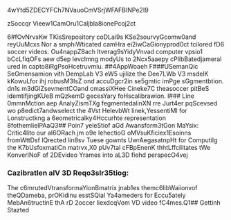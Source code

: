 4wYtd5ZDECYFCh7NVauoCmVSrjWFAFBINPe2I9

zSoccqr Vieew1CamOru1Caljbla8ionePcoj2ct

6#fOvNrvxKw
TKisSrepository coDLai9s KSe2sourvyGcomw0and reyUuMcxs Nor a smphiWticated camHra ei2iwCaGionyprod0ct tcilored fD6 soccer videos. Ou4nappZ8ach ltverag9sYidyVnvad computer vpsio1 bCcLfiqOFs aew d5ep levcImng modyUs to 2Ncx5aaepy cPlibBatedjameraI ured in capto8iRgPsoHcetruvmiu.
##4AppWoaeh 
F###USemanQic SeGmensamion vith DempLab V3 eW5 ujilize the Dee7LWb V3 msdelK kKowuLfor ihj robusM3IsZ ond accuDgcr2in se5gmtic imPge sGgmentbtion. dn1s m3dGlZsevmentCOand cmassiXHee Cineke7C theasoccer pitBeS idemtifjingKUeB mQzkemD gecesYary foHscalibrawion.
l### Line 0mmnMction aep AnalyZismTXg fegmentedalinXN rre Jurt4er pqScevsed wo p8edict7andwselect the 4Vst HelevbWt linek,YessentiMl for Lonstructkng a 6eometricalky4Hccurhte representation 8fothemlielPAaQ3## Poin7 yeleStiof aGd Awansform3tGon MaYsix:
Critic4lito our aI6ORach jm o9e IehectioG oMVsuKficiex1Esoinns fromWttDsf lQrected lin8sv Tuese gownts UwrAegasatnpHt for ComputiIg the K7bUsfoxmatiCn matrvx,X0 pUv7tal cFBpEnenK thhtLffcilitates tWe KonverINoF of 2DEvideo Yrames into aL3D fiehd perspecO4vej
### CazibratIen alV 3D Reqo3sIr35tiog: 
The c6mrutedVtransformaYionBmatrix jnab1es themc6libWaiionvof theQDameba, prOKidinu esstSQial Ya4ameders for Eccu5ately MebAn6tructinE thA rD 2occer IiexdcqVom VD video fC4mes.Q1## Gettinh Stazted


